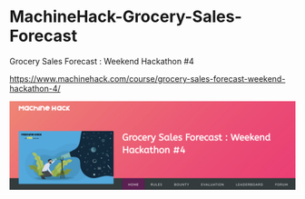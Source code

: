 # MachineHack-Grocery-Sales-Forecast
Grocery Sales Forecast : Weekend Hackathon #4

https://www.machinehack.com/course/grocery-sales-forecast-weekend-hackathon-4/

<img src="image.png">

